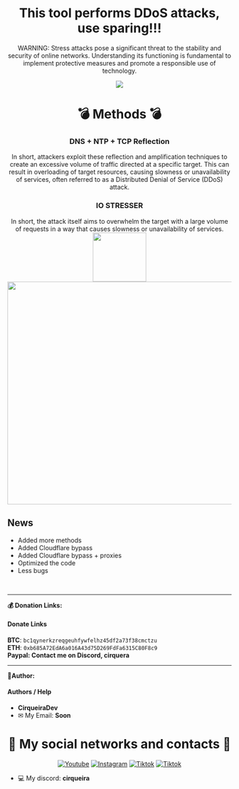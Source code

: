 <div align="center" style="display: inline_block">
  <h1>This tool performs DDoS attacks, use sparing!!!</h1>

  WARNING:  Stress attacks pose a significant threat to the stability and security of online networks. Understanding its functioning is fundamental     to implement protective measures and promote a responsible use of technology.
  <br>

  <img src="https://github.com/CirqueiraDev/IP-Booter/assets/118860604/1d72f864-51b9-425b-a61a-f700029f77d3" />

  <h1>💣 Methods 💣</h1>
  <h3>DNS + NTP + TCP Reflection</h3>
  In short, attackers exploit these reflection and amplification techniques to create an excessive volume of traffic directed at a specific target. This can result in overloading of target resources, causing slowness or unavailability of services, often referred to as a Distributed Denial of Service (DDoS) attack.
  <h3>IO STRESSER</h3>
  In short, the attack itself aims to overwhelm the target with a large volume of requests in a way that causes slowness or unavailability of services.
</div>

<div align="center" style="display: inline_block">
  <img height="110px" width="120px" src="https://orig00.deviantart.net/80ad/f/2017/038/8/2/missile__animated__by_hex_01-daya7ar.gif" />

  <img height="500px" width="950px" src="https://github.com/CirqueiraDev/IP-Booter/assets/118860604/60e3ac95-a003-4338-bfa2-12566ca8c179" />

</div>

<h2>News</h2>

- Added more methods
- Added Cloudflare bypass
- Added Cloudflare bypass + proxies
- Optimized the code
- Less bugs

<br>

---

**💰 Donation Links:**
#### Donate Links

<b>BTC</b>: <code>bc1qynerkzreqgeuhfywfelhz45df2a73f38cmctzu</code></br>
<b>ETH</b>: <code>0xb685A72EdA6a016A43d75D269FdFa6315C80F8c9</code></br>
<b>Paypal: Contact me on Discord, cirquera</b>

---

**👑Author:**
#### Authors / Help

- **CirqueiraDev**
- ✉ My Email: **Soon**

<div align="center">
  <h1>👥 My social networks and contacts 👥</h1>
  
  [![Youtube](https://img.shields.io/badge/YouTube-FF0000?style=for-the-badge&logo=youtube&logoColor=white)](https://www.youtube.com/@cirqueiradev)
  [![Instagram](https://img.shields.io/badge/Instagram-E4405F?style=for-the-badge&logo=instagram&logoColor=white)](https://www.instagram.com/cirqueira.lol/)
  [![Tiktok](	https://img.shields.io/badge/TikTok-000000?style=for-the-badge&logo=tiktok&logoColor=white)](https://tiktok.com/@cirqueiradev)
  <a href="https://t.me/CirqueiraDev"><img src="https://img.shields.io/badge/Telegram-0078FF?style=for-the-badge&logo=telegram&logoColor=white" alt="Tiktok"></a>
</div>

- 💻 My discord: **cirqueira**
